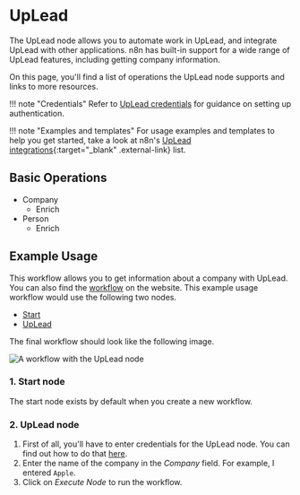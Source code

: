 # UpLead

The UpLead node allows you to automate work in UpLead, and integrate UpLead with other applications. n8n has built-in support for a wide range of UpLead features, including getting company information. 

On this page, you'll find a list of operations the UpLead node supports and links to more resources.

!!! note "Credentials"
    Refer to [UpLead credentials](/integrations/builtin/credentials/uplead/) for guidance on setting up authentication. 

!!! note "Examples and templates"
    For usage examples and templates to help you get started, take a look at n8n's [UpLead integrations](https://n8n.io/integrations/uplead/){:target="_blank" .external-link} list.


## Basic Operations

* Company
    * Enrich
* Person
    * Enrich

## Example Usage

This workflow allows you to get information about a company with UpLead. You can also find the [workflow](https://n8n.io/workflows/504) on the website. This example usage workflow would use the following two nodes.
- [Start](/integrations/builtin/core-nodes/n8n-nodes-base.start/)
- [UpLead]()

The final workflow should look like the following image.

![A workflow with the UpLead node](/_images/integrations/builtin/app-nodes/uplead/workflow.png)

### 1. Start node

The start node exists by default when you create a new workflow.

### 2. UpLead node

1. First of all, you'll have to enter credentials for the UpLead node. You can find out how to do that [here](/integrations/builtin/credentials/uplead/).
2. Enter the name of the company in the *Company* field. For example, I entered `Apple`.
3. Click on *Execute Node* to run the workflow.
